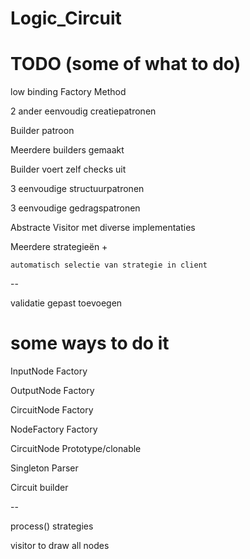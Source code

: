 # Logic_Circuit


# TODO (some of what to do)

low binding Factory Method

2 ander eenvoudig creatiepatronen



Builder patroon

Meerdere builders gemaakt

Builder voert zelf checks uit



3 eenvoudige structuurpatronen



3 eenvoudige gedragspatronen



Abstracte Visitor met diverse implementaties



Meerdere strategieën + 

	automatisch selectie van strategie in client



--



validatie gepast toevoegen


# some ways to do it


InputNode Factory

OutputNode Factory

CircuitNode Factory

NodeFactory Factory



CircuitNode Prototype/clonable



Singleton Parser



Circuit builder



--



process() strategies



visitor to draw all nodes